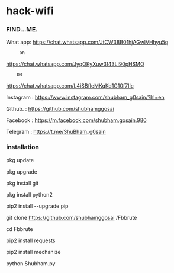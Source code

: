 # hack-wifi

### FIND...ME.


What app:
https://chat.whatsapp.com/JtCW38B01hjAGwlVHhyu5q

         OR

https://chat.whatsapp.com/JyqQKyXuw3f43Ll90pHSMO

        OR

https://chat.whatsapp.com/L4iSBfleMKqKd1G10f7IIc


Instagram : https://www.instagram.com/shubham_g0sain/?hl=en

Github.   : https://github.com/shubhamggosai

Facebook  : https://m.facebook.com/shubham.gosain.980

Telegram :
https://t.me/ShuBham_g0sain

### installation



pkg update 

 pkg upgrade 

pkg install git 

pkg install python2 

pip2 install --upgrade pip

git clone https://github.com/shubhamggosai /Fbbrute

cd Fbbrute

pip2 install requests 

pip2 install mechanize

python Shubham.py




